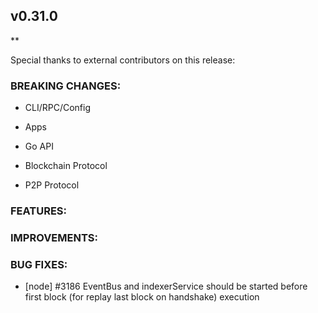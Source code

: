 ## v0.31.0

**

Special thanks to external contributors on this release:

### BREAKING CHANGES:

* CLI/RPC/Config

* Apps

* Go API

* Blockchain Protocol

* P2P Protocol

### FEATURES:

### IMPROVEMENTS:

### BUG FIXES:
- [node] \#3186 EventBus and indexerService should be started before first block (for replay last block on handshake) execution
